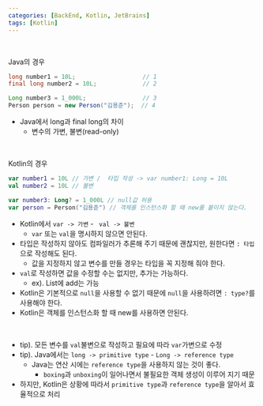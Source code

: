 ```yaml
---
categories: [BackEnd, Kotlin, JetBrains]
tags: [Kotlin]
---
```


<br>

Java의 경우
```java
long number1 = 10L;                   // 1
final long number2 = 10L;             // 2

Long number3 = 1_000L;                // 3
Person person = new Person("김용준");  // 4
```
- Java에서 long과 final long의 차이
  - 변수의 가변, 불변(read-only)

<br>


Kotlin의 경우
```kotlin
var number1 = 10L // 가변 /  타입 작성 -> var number1: Long = 10L
val number2 = 10L // 불변

var number3: Long? = 1_000L // null값 허용
var person = Person("김용준") // 객체를 인스턴스화 할 때 new를 붙이지 않는다.


```
- Kotlin에서 `var -> 가변` - ` val -> 불변`
  - `var` 또는 `val`을 명시하지 않으면 안된다.
- 타입은 작성하지 않아도 컴파일러가 추론해 주기 때문에 괜찮지만, 원한다면 `: 타입`으로 작성해도 된다.
  - 값을 지정하지 않고 변수를 만들 경우는 타입을 꼭 지정해 줘야 한다.
- `val`로 작성하면 값을 수정할 수는 없지만, 추가는 가능하다.
  - ex). List에 add는 가능
- Kotlin은 기본적으로 `null`을 사용할 수 없기 때문에 `null`을 사용하려면 `: type?`를 사용해야 한다.
- Kotlin은 객체를 인스턴스화 할 때 new를 사용하면 안된다.

<br>

- tip). 모든 변수를 `val`불변으로 작성하고 필요에 따라 `var`가변으로 수정
- tip). Java에서는 `long -> primitive type` - `Long -> reference type`
  - Java는 연산 시에는 `reference type`을 사용하지 않는 것이 좋다.
    - `boxing`과 `unboxing`이 일어나면서 불필요한 객체 생성이 이루어 지기 때문
- 하지만, Kotlin은 상황에 따라서 `primitive type`과 `reference type`을 알아서 효율적으로 처리

